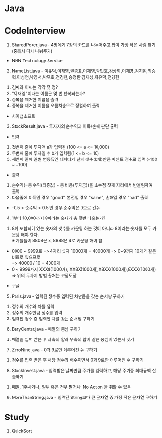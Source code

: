 # Java  
  
# CodeInterview  

1. SharedPoker.java - 4명에게 7장의 카드를 나누어주고 합이 가장 작은 사람 찾기(중복시 다시 나눠주기)   
 * NHN Technology Service  
   
2. NameList.java - 이유덕,이재영,권종표,이재영,박민호,강상희,이재영,김지완,최승혁,이성연,박영서,박민호,전경헌,송정환,김재성,이유덕,전경헌  
 1) 김씨와 이씨는 각각 몇 명?  
 2) "이재영"이라는 이름은 몇 번 반복되는가?  
 3) 중복을 제거한 이름을 출력  
 4) 중복을 제거한 이름을 오름차순으로 정렬하여 출력  
 * 사이냅소프트  
   
3. StockResult.java - 투자자의 순수익과 이득/손해 판단 출력  
 - 입력  
 1) 첫번째 줄에 투자액 a가 입력됨 (100 <= a <= 10,000)
 2) 두번째 줄에 투자일 수 b가 입력됨(1 <= b <= 10)  
 3) 세번째 줄에 일별 변동폭인 데이터가 날짜 갯수(b개)만큼 퍼센트 정수로 입력 (-100 ~ +100)  
 - 출력  
 1) 순수익(=총 수익(최종값) - 총 비용(투자금))을 소수점 첫째 자리에서 반올림하여 출력  
 2) 다음줄에 이득인 경우 "good", 본전일 경우 "same", 손해일 경우 "bad" 출력  
  * -0.5 < 순수익 < 0.5 인 경우 순수익은 0으로 간주  

4. 1부터 10,000까지 8이라는 숫자가 총 몇번 나오는가?
 1) 8이 포함되어 있는 숫자의 갯수를 카운팅 하는 것이 아니라 8이라는 숫자를 모두 카운팅 해야 한다.  
 ※ 예를들어 8808은 3, 8888은 4로 카운팅 해야 함  
  - 0000 ~ 9999로 => 4자리 숫자 10000개 = 40000개 => 0~9까지 10개가 같은 비율로 있으므로  
   => 40000 / 10 = 4000개  
  - 0 ~ 9999까지 XXX8(1000개), XX8X(1000개),X8XX(1000개),8XXX(1000개)  
   => 위의 두가지 방법 출처는 코딩도장  
   * 구글

5. Paris.java - 입력된 정수중 입력된 차만큼을 갖는 순서쌍 구하기  
 1) 정수의 개수와 차를 입력  
 2) 정수의 개수만큼 정수를 입력  
 3) 입력된 정수 중 입력된 차를 갖는 순서쌍 구하기  
  
6. BaryCenter.java - 배열의 중심 구하기  
 1) 배열을 입력 받은 후 좌측의 합과 우측의 합이 같은 중심이 있는지 찾기  
  
7. ZeroNine.java - 0과 9로만 이루어진 수 구하기  
 1) 정수를 입력 받은 후 해당 정수의 배수이면서 0과 9로만 이루어진 수 구하기  
  
8. StockInvest.java - 입력받은 날짜만큼 주가를 입력하고, 해당 주가중 최대금액 산출하기  
 1) 매일, 1주사거나, 일부 혹은 전부 팔거나, No Action 을 취할 수 있음  
  
9. MoreThanString.java - 입력된 String보다 큰 문자열 중 가장 작은 문자열 구하기  
  
# Study  
1. QuickSort  
